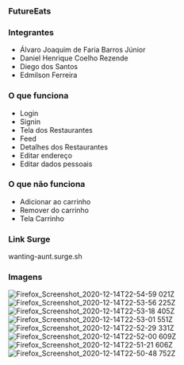 ### FutureEats

### Integrantes
- Álvaro Joaquim de Faria Barros Júnior
- Daniel Henrique Coelho Rezende
- Diego dos Santos
- Edmilson Ferreira

### O que funciona
- Login
- Signin
- Tela dos Restaurantes
- Feed
- Detalhes dos Restaurantes
- Editar endereço
- Editar dados pessoais

### O que não funciona
- Adicionar ao carrinho
- Remover do carrinho
- Tela Carrinho

### Link Surge 
wanting-aunt.surge.sh

### Imagens
![Firefox_Screenshot_2020-12-14T22-54-59 021Z](https://user-images.githubusercontent.com/8556553/102145975-fab91b00-3e46-11eb-960a-f0bc104a0c2e.png)
![Firefox_Screenshot_2020-12-14T22-53-56 225Z](https://user-images.githubusercontent.com/8556553/102145976-fb51b180-3e46-11eb-9d23-43eab115edfd.png)
![Firefox_Screenshot_2020-12-14T22-53-18 405Z](https://user-images.githubusercontent.com/8556553/102145977-fbea4800-3e46-11eb-801f-36f34ca2fc60.png)
![Firefox_Screenshot_2020-12-14T22-53-01 551Z](https://user-images.githubusercontent.com/8556553/102145980-fc82de80-3e46-11eb-89db-cd5428b697bc.png)
![Firefox_Screenshot_2020-12-14T22-52-29 331Z](https://user-images.githubusercontent.com/8556553/102145981-fd1b7500-3e46-11eb-965c-ee47672a0756.png)
![Firefox_Screenshot_2020-12-14T22-52-00 609Z](https://user-images.githubusercontent.com/8556553/102145984-fe4ca200-3e46-11eb-9d40-fb999d5adaae.png)
![Firefox_Screenshot_2020-12-14T22-51-21 606Z](https://user-images.githubusercontent.com/8556553/102145986-fee53880-3e46-11eb-8939-697fa9e21a6a.png)
![Firefox_Screenshot_2020-12-14T22-50-48 752Z](https://user-images.githubusercontent.com/8556553/102145988-ff7dcf00-3e46-11eb-9892-a81ef7b7759d.png)
